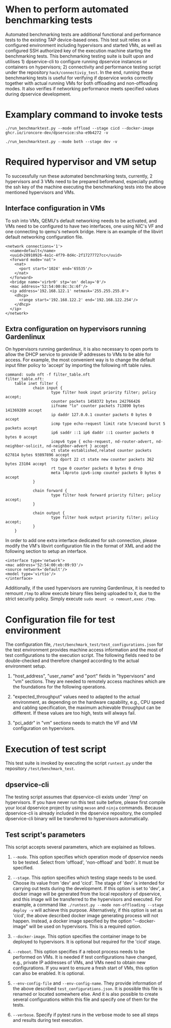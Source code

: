 # When to perform automated benchmarking tests
Automated benchmarking tests are additional functional and performance tests to the existing TAP device-based ones. This test suit relies on a configured environment including hypervisors and started VMs, as well as configured SSH authorized key of the execution machine starting the benchmarking tests.
This benchmarking testing suite is built upon and utilises 1) dpservice-cli to configure running dpservice instances or containers on hypervisors; 2) connectivity and performance testing script under the repository `hack/connectiviy_test`. In the end, running these benchmarking tests is useful for verifying if dpservice works correctly together with actual running VMs for both offloading and non-offloading modes. It also verifies if networking performance meets specified values during dpservice development.

# Examplary command to invoke tests
```
./run_benchmarktest.py --mode offload --stage cicd --docker-image ghcr.io/ironcore-dev/dpservice:sha-e9b4272 -v

./run_benchmarktest.py --mode both --stage dev -v
```

# Required hypervisor and VM setup
To successfully run these automated benchmarking tests, currently, 2 hypervisors and 3 VMs need to be prepared beforehand, especially putting the ssh key of the machine executing the benchmarking tests into the above mentioned hypervisors and VMs.

## Interface configuration in VMs
To ssh into VMs, QEMU's default networking needs to be activated, and VMs need to be configured to have two interfaces, one using NIC's VF and one connecting to qemu's network bridge. Here is an example of the libvirt default networking configuration file.

```
<network connections='1'>
  <name>default</name>
  <uuid>28910926-4a1c-4f79-8d4c-2f17277727cc</uuid>
  <forward mode='nat'>
    <nat>
      <port start='1024' end='65535'/>
    </nat>
  </forward>
  <bridge name='virbr0' stp='on' delay='0'/>
  <mac address='52:54:00:8c:3c:6f'/>
  <ip address='192.168.122.1' netmask='255.255.255.0'>
    <dhcp>
      <range start='192.168.122.2' end='192.168.122.254'/>
    </dhcp>
  </ip>
</network>
```
## Extra configuration on hypervisors running Gardenlinux
On hypervisors running gardenlinux, it is also necessary to open ports to allow the DHCP service to provide IP addresses to VMs to be able for access. For example, the most convenient way is to  change the default input filter policy to 'accept' by importing the following nft table rules.

```
command: sudo nft -f filter_table.nft
filter_table.nft:
	table inet filter {
			chain input {
					type filter hook input priority filter; policy accept;
					counter packets 1458372 bytes 242766426
					iifname "lo" counter packets 713890 bytes 141369289 accept
					ip daddr 127.0.0.1 counter packets 0 bytes 0 accept
					icmp type echo-request limit rate 5/second burst 5 packets accept
					ip6 saddr ::1 ip6 daddr ::1 counter packets 0 bytes 0 accept
					icmpv6 type { echo-request, nd-router-advert, nd-neighbor-solicit, nd-neighbor-advert } accept
					ct state established,related counter packets 627814 bytes 93897896 accept
					tcp dport 22 ct state new counter packets 362 bytes 23104 accept
					rt type 0 counter packets 0 bytes 0 drop
					meta l4proto ipv6-icmp counter packets 0 bytes 0 accept
			}

			chain forward {
					type filter hook forward priority filter; policy accept;
			}

			chain output {
					type filter hook output priority filter; policy accept;
			}
	}
```

In order to add one extra interface dedicated for ssh connection, please modify the VM's libvirt configuration file in the format of XML and add the following section to setup an interface.

```
<interface type='network'>
<mac address='52:54:00:eb:09:93'/>
<source network='default'/>
<model type='virtio'/>
</interface>
```

Additionally, if the used hypervisors are running Gardenlinux, it is needed to remount `/tmp` to allow execute binary files being uploaded to it, due to the strict security policy. Simply execute `sudo mount -o remount,exec /tmp`.

# Configuration file for test environment
The configuration file, `/test/benchmark_test/test_configurations.json` for the test environment provides machine access information and the most of test configurations to the execution script. The following fields need to be double-checked and therefore changed according to the actual environment setup.

1. "host_address", "user_name" and "port" fields in "hypervisors" and "vm" sections. They are needed to remotely access machines which are the foundations for the following operations.

2. "expected_throughput" values need to adapted to the actual environment, as depending on the hardware capability, e.g., CPU speed and cabling specification, the maximum achievable throughput can be different. If these values are too high, tests will always fail.

3. "pci_addr" in "vm" sections needs to match the VF and VM configuration on hypervisors.


# Execution of test script
This test suite is invoked by executing the script `runtest.py` under the repository `/test/benchmark_test`.

## dpservice-cli
The testing script assumes that dpservice-cli exists under '/tmp' on hypervisors. If you have never run this test suite before, please first compile your local dpservice project by using `meson` and `ninja` commands. Because dpservice-cli is already included in the dpservice repository, the compiled dpservice-cli binary will be transferred to hypervisors automatically.

## Test script's parameters

This script accepts several parameters, which are explained as follows.

1. `--mode`. This option specifies which operation mode of dpservice needs to be tested. Select from 'offload', 'non-offload' and 'both'. It must be specified.

2. `--stage`. This option specifies which testing stage needs to be used. Choose its value from 'dev' and 'cicd'. The stage of 'dev' is intended for carrying out tests during the development. If this option is set to 'dev', a docker image will be generated from the local repository of dpservice, and this image will be transferred to the hypervisors and executed. For example, a command like `./runtest.py --mode non-offloading --stage deploy -v` will achieve this purpose.
Alternatively, if this option is set as 'cicd', the above described docker image generating process will not happen. Instead, a docker image specified by the option "--docker-image" will be used on hypervisors. This is a required option.

3. `--docker-image`. This option specifies the container image to be deployed to hypervisors. It is optional but required for the 'cicd' stage.

4. `--reboot`. This option specifies if a reboot process needs to be performed on VMs. It is needed if test configurations have changed, e.g., private IP addresses of VMs, and VMs need to obtain new configurations. If you want to ensure a fresh start of VMs, this option can also be enabled. It is optional.

5. `--env-config-file` and `--env-config-name`. They provide information of the above described `test_configurations.json`. It is possible this file is renamed or located somewhere else. And it is also possible to create several configurations within this file and specify one of them for the tests.

6. `--verbose`. Specify if pytest runs in the verbose mode to see all steps and results during test execution.
